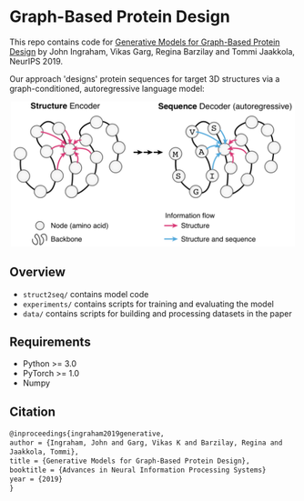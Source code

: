 # Graph-Based Protein Design

This repo contains code for [Generative Models for Graph-Based Protein Design](https://papers.nips.cc/paper/9711-generative-models-for-graph-based-protein-design) by John Ingraham, Vikas Garg, Regina Barzilay and Tommi Jaakkola, NeurIPS 2019.

Our approach 'designs' protein sequences for target 3D structures via a graph-conditioned, autoregressive language model:
<p align="center"><img src="data/scheme.png" width="500"></p>


## Overview
* `struct2seq/` contains model code
* `experiments/` contains scripts for training and evaluating the model
* `data/` contains scripts for building and processing datasets in the paper

## Requirements
* Python >= 3.0
* PyTorch >= 1.0
* Numpy

## Citation
```
@inproceedings{ingraham2019generative,
author = {Ingraham, John and Garg, Vikas K and Barzilay, Regina and Jaakkola, Tommi},
title = {Generative Models for Graph-Based Protein Design},
booktitle = {Advances in Neural Information Processing Systems}
year = {2019}
}
```
